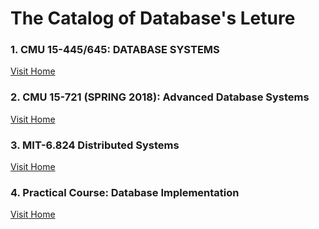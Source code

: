 #  The Catalog of Database's Leture
### 1. CMU 15-445/645: DATABASE SYSTEMS
[Visit Home](https://15445.courses.cs.cmu.edu/fall2018/index.htm)
### 2. CMU 15-721 (SPRING 2018): Advanced Database Systems
[Visit Home](https://15721.courses.cs.cmu.edu/spring2018/)
### 3. MIT-6.824 Distributed Systems
[Visit Home](https://pdos.csail.mit.edu/6.824/)
### 4. Practical Course: Database Implementation
[Visit Home](https://db.in.tum.de/teaching/ws1617/imlab/?lang=en)
